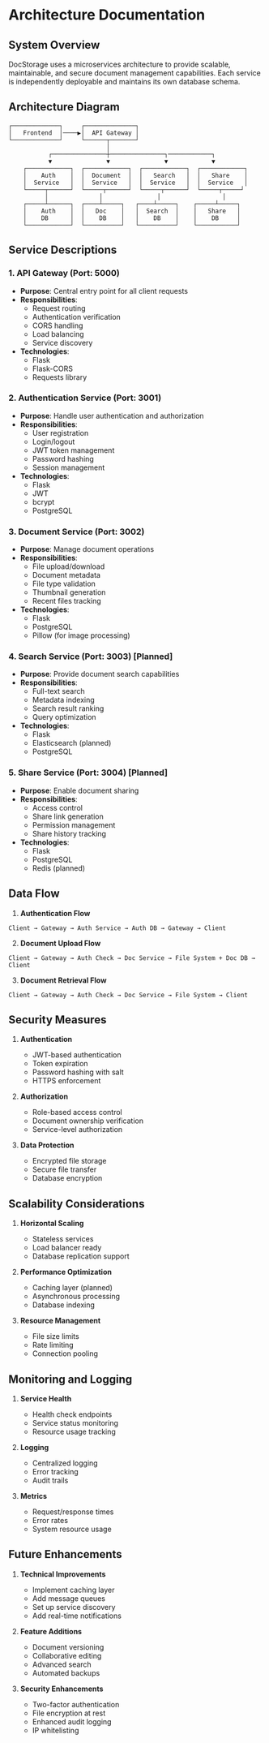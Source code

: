 # Architecture Documentation

## System Overview

DocStorage uses a microservices architecture to provide scalable, maintainable, and secure document management capabilities. Each service is independently deployable and maintains its own database schema.

## Architecture Diagram
```
┌─────────────┐     ┌──────────────┐
│   Frontend  │────▶│  API Gateway │
└─────────────┘     └──────┬───────┘
                           │
           ┌───────────────┼───────────────┐────────────┐
           ▼               ▼               ▼            ▼
    ┌────────────┐  ┌────────────┐  ┌────────────┐  ┌────────────┐
    │    Auth    │  │  Document  │  │   Search   │  │   Share    │
    │  Service   │  │  Service   │  │  Service   │  │  Service   │
    └─────┬──────┘  └─────┬──────┘  └─────┬──────┘  └─────┬─────┘
          │              │               │                 │
    ┌─────┴──────┐  ┌────┴─────┐   ┌────┴─────┐    ┌─────┴─────┐
    │    Auth    │  │   Doc    │   │  Search  │    │   Share   │
    │    DB      │  │    DB    │   │    DB    │    │    DB     │
    └────────────┘  └──────────┘   └──────────┘    └───────────┘
```

## Service Descriptions

### 1. API Gateway (Port: 5000)
- **Purpose**: Central entry point for all client requests
- **Responsibilities**:
  - Request routing
  - Authentication verification
  - CORS handling
  - Load balancing
  - Service discovery
- **Technologies**:
  - Flask
  - Flask-CORS
  - Requests library

### 2. Authentication Service (Port: 3001)
- **Purpose**: Handle user authentication and authorization
- **Responsibilities**:
  - User registration
  - Login/logout
  - JWT token management
  - Password hashing
  - Session management
- **Technologies**:
  - Flask
  - JWT
  - bcrypt
  - PostgreSQL

### 3. Document Service (Port: 3002)
- **Purpose**: Manage document operations
- **Responsibilities**:
  - File upload/download
  - Document metadata
  - File type validation
  - Thumbnail generation
  - Recent files tracking
- **Technologies**:
  - Flask
  - PostgreSQL
  - Pillow (for image processing)

### 4. Search Service (Port: 3003) [Planned]
- **Purpose**: Provide document search capabilities
- **Responsibilities**:
  - Full-text search
  - Metadata indexing
  - Search result ranking
  - Query optimization
- **Technologies**:
  - Flask
  - Elasticsearch (planned)
  - PostgreSQL

### 5. Share Service (Port: 3004) [Planned]
- **Purpose**: Enable document sharing
- **Responsibilities**:
  - Access control
  - Share link generation
  - Permission management
  - Share history tracking
- **Technologies**:
  - Flask
  - PostgreSQL
  - Redis (planned)

## Data Flow

1. **Authentication Flow**
```
Client → Gateway → Auth Service → Auth DB → Gateway → Client
```

2. **Document Upload Flow**
```
Client → Gateway → Auth Check → Doc Service → File System + Doc DB → Client
```

3. **Document Retrieval Flow**
```
Client → Gateway → Auth Check → Doc Service → File System → Client
```

## Security Measures

1. **Authentication**
   - JWT-based authentication
   - Token expiration
   - Password hashing with salt
   - HTTPS enforcement

2. **Authorization**
   - Role-based access control
   - Document ownership verification
   - Service-level authorization

3. **Data Protection**
   - Encrypted file storage
   - Secure file transfer
   - Database encryption

## Scalability Considerations

1. **Horizontal Scaling**
   - Stateless services
   - Load balancer ready
   - Database replication support

2. **Performance Optimization**
   - Caching layer (planned)
   - Asynchronous processing
   - Database indexing

3. **Resource Management**
   - File size limits
   - Rate limiting
   - Connection pooling

## Monitoring and Logging

1. **Service Health**
   - Health check endpoints
   - Service status monitoring
   - Resource usage tracking

2. **Logging**
   - Centralized logging
   - Error tracking
   - Audit trails

3. **Metrics**
   - Request/response times
   - Error rates
   - System resource usage

## Future Enhancements

1. **Technical Improvements**
   - Implement caching layer
   - Add message queues
   - Set up service discovery
   - Add real-time notifications

2. **Feature Additions**
   - Document versioning
   - Collaborative editing
   - Advanced search
   - Automated backups

3. **Security Enhancements**
   - Two-factor authentication
   - File encryption at rest
   - Enhanced audit logging
   - IP whitelisting 